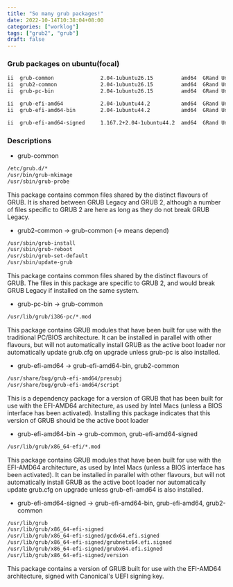 ```yaml
---
title: "So many grub packages!"
date: 2022-10-14T10:38:04+08:00
categories: ["worklog"]
tags: ["grub2", "grub"]
draft: false
---
```

### Grub packages on ubuntu(focal)
```bash
ii  grub-common               2.04-1ubuntu26.15         amd64  GRand Unified Bootloader (common files)
ii  grub2-common              2.04-1ubuntu26.15         amd64  GRand Unified Bootloader (common files for version 2)
ii  grub-pc-bin               2.04-1ubuntu26.15         amd64  GRand Unified Bootloader, version 2 (PC/BIOS modules)

ii  grub-efi-amd64            2.04-1ubuntu44.2          amd64  GRand Unified Bootloader, version 2 (EFI-AMD64 version)
ii  grub-efi-amd64-bin        2.04-1ubuntu44.2          amd64  GRand Unified Bootloader, version 2 (EFI-AMD64 modules)

ii  grub-efi-amd64-signed     1.167.2+2.04-1ubuntu44.2  amd64  GRand Unified Bootloader, version 2 (EFI-AMD64 version, signed)
```

### Descriptions
* grub-common

```bash
/etc/grub.d/*
/usr/bin/grub-mkimage
/usr/sbin/grub-probe
```

 This package contains common files shared by the distinct flavours of GRUB.
 It is shared between GRUB Legacy and GRUB 2, although a number of files
 specific to GRUB 2 are here as long as they do not break GRUB Legacy.

* grub2-common -> grub-common (-> means depend)

```bash
/usr/sbin/grub-install
/usr/sbin/grub-reboot
/usr/sbin/grub-set-default
/usr/sbin/update-grub
```

 This package contains common files shared by the distinct flavours of GRUB.
 The files in this package are specific to GRUB 2, and would break GRUB
 Legacy if installed on the same system.

* grub-pc-bin -> grub-common

```bash
/usr/lib/grub/i386-pc/*.mod
```

 This package contains GRUB modules that have been built for use with the
 traditional PC/BIOS architecture.  It can be installed in parallel with
 other flavours, but will not automatically install GRUB as the active boot
 loader nor automatically update grub.cfg on upgrade unless grub-pc is also
 installed.

* grub-efi-amd64 -> grub-efi-amd64-bin, grub2-common

```bash
/usr/share/bug/grub-efi-amd64/presubj
/usr/share/bug/grub-efi-amd64/script
```

 This is a dependency package for a version of GRUB that has been built for
 use with the EFI-AMD64 architecture, as used by Intel Macs (unless a BIOS
 interface has been activated).  Installing this package indicates that this
 version of GRUB should be the active boot loader

* grub-efi-amd64-bin -> grub-common, grub-efi-amd64-signed

```bash
/usr/lib/grub/x86_64-efi/*.mod
```

 This package contains GRUB modules that have been built for use with the
 EFI-AMD64 architecture, as used by Intel Macs (unless a BIOS interface has
 been activated).  It can be installed in parallel with other flavours, but
 will not automatically install GRUB as the active boot loader nor
 automatically update grub.cfg on upgrade unless grub-efi-amd64 is also
 installed.

* grub-efi-amd64-signed -> grub-efi-amd64-bin, grub-efi-amd64, grub2-common

```bash
/usr/lib/grub
/usr/lib/grub/x86_64-efi-signed
/usr/lib/grub/x86_64-efi-signed/gcdx64.efi.signed
/usr/lib/grub/x86_64-efi-signed/grubnetx64.efi.signed
/usr/lib/grub/x86_64-efi-signed/grubx64.efi.signed
/usr/lib/grub/x86_64-efi-signed/version
```

 This package contains a version of GRUB built for use with the EFI-AMD64
 architecture, signed with Canonical's UEFI signing key.

